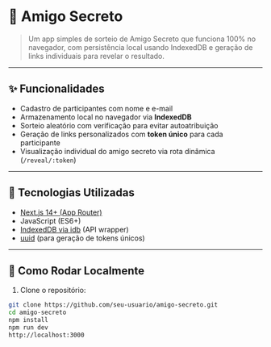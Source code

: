 # 🎁 Amigo Secreto

> Um app simples de sorteio de Amigo Secreto que funciona 100% no navegador, com persistência local usando IndexedDB e geração de links individuais para revelar o resultado.

---

## ✨ Funcionalidades

- Cadastro de participantes com nome e e-mail
- Armazenamento local no navegador via **IndexedDB**
- Sorteio aleatório com verificação para evitar autoatribuição
- Geração de links personalizados com **token único** para cada participante
- Visualização individual do amigo secreto via rota dinâmica (`/reveal/:token`)

---

## 🧪 Tecnologias Utilizadas

- [Next.js 14+ (App Router)](https://nextjs.org/docs/app/building-your-application/routing)
- JavaScript (ES6+)
- [IndexedDB via idb](https://www.npmjs.com/package/idb) (API wrapper)
- [uuid](https://www.npmjs.com/package/uuid) (para geração de tokens únicos)

---

## 🚀 Como Rodar Localmente

1. Clone o repositório:

```bash
git clone https://github.com/seu-usuario/amigo-secreto.git
cd amigo-secreto
npm install
npm run dev
http://localhost:3000
